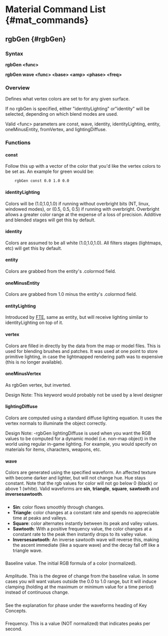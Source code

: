 # Material Command List {#mat_commands}

## rgbGen {#rgbGen}

### Syntax

**rgbGen \<func\>**

**rgbGen wave \<func\> \<base\> \<amp\> \<phase\> \<freq\>**

### Overview

Defines what vertex colors are set to for any given surface.

If no rgbGen is specified, either "identityLighting" or"identity" will
be selected, depending on which blend modes are used.

Valid \<func\> parameters are const, wave, identity, identityLighting,
entity, oneMinusEntity, fromVertex, and lightingDiffuse.

### Functions

#### const

Follow this up with a vector of the color that you'd like the vertex
colors to be set as. An example for green would be:
```
	rgbGen const 0.0 1.0 0.0
```

#### identityLighting

Colors will be (1.0,1.0,1.0) if running without overbright bits (NT,
linux, windowed modes), or (0.5, 0.5, 0.5) if running with overbright.
Overbright allows a greater color range at the expense of a loss of
precision. Additive and blended stages will get this by default.

#### identity

Colors are assumed to be all white (1.0,1.0,1.0). All filters stages
(lightmaps, etc) will get this by default.

#### entity

Colors are grabbed from the entity's .colormod field.

#### oneMinusEntity

Colors are grabbed from 1.0 minus the entity's .colormod field.

#### entityLighting

Introduced by [FTE](https://www.fteqw.org/), same as entity, but will receive
lighting similar to identityLighting on top of it.

#### vertex

Colors are filled in directly by the data from the map or model files.
This is used for blending brushes and patches. It was used at one point
to store primitive lighting, in case the lightmapped rendering path was
to expensive (this is no longer available).

#### oneMinusVertex

As rgbGen vertex, but inverted.

Design Note: This keyword would probably not be used by a level designer

#### lightingDiffuse

Colors are computed using a standard diffuse lighting equation. It uses
the vertex normals to illuminate the object correctly.

Design Note: -rgbGen lightingDiffuse is used when you want the RGB
values to be computed for a dynamic model (i.e. non-map object) in the
world using regular in-game lighting. For example, you would specify on
materials for items, characters, weapons, etc.

#### wave <func> <base> <amp><phase> <freq>

Colors are generated using the specified waveform. An affected texture
with become darker and lighter, but will not change hue. Hue stays
constant. Note that the rgb values for color will not go below 0 (black)
or above 1 (white). Valid waveforms are **sin**, **triangle**,
**square**, **sawtooth** and **inversesawtooth**.

##### <func>

-   **Sin**: color flows smoothly through changes.
-   **Triangle**: color changes at a constant rate and spends no
    appreciable time at peaks and valleys.
-   **Square**: color alternates instantly between its peak and valley
    values.
-   **Sawtooth**: With a positive frequency value, the color changes at
    a constant rate to the peak then instantly drops to its valley
    value.
-   **Inversesawtooth**: An inverse sawtooth wave will reverse this,
    making the ascent immediate (like a square wave) and the decay fall
    off like a triangle wave.

##### <base>

Baseline value. The initial RGB formula of a color (normalized).

##### <amp>

Amplitude. This is the degree of change from the baseline value. In some
cases you will want values outside the 0.0 to 1.0 range, but it will
induce clamping (holding at the maximum or minimum value for a time
period) instead of continuous change.

##### <phase>

See the explanation for phase under the waveforms heading of Key
Concepts.

##### <freq>

Frequency. This is a value (NOT normalized) that indicates peaks per
second.
